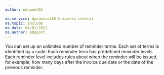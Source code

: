 ```yaml
---
author: edupont04

ms.service: dynamics365-business-central
ms.topic: include
ms.date: 04/01/2021
ms.author: edupont
---
```

You can set up an unlimited number of reminder terms. Each set of terms is identified by a code. Each reminder term has predefined reminder levels. Each reminder level includes rules about when the reminder will be issued, for example, how many days after the invoice due date or the date of the previous reminder.
